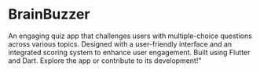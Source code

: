 # BrainBuzzer
An engaging quiz app that challenges users with multiple-choice questions across various topics. Designed with a user-friendly interface and an integrated scoring system to enhance user engagement. Built using Flutter and Dart. Explore the app or contribute to its development!"
